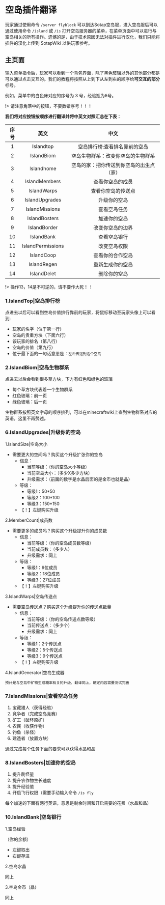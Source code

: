 # 空岛插件翻译

玩家通过使用命令 `/server flyblock` 可以到达Sotap空岛服，进入空岛服后可以通过使用命令 `/island` 或 `/is` 打开空岛服务器的菜单，在菜单页面中可以进行与空岛相关的所有操作。遗憾的是，由于技术原因无法对插件进行汉化，我们只能将插件的汉化上传到 SotapWiki 以供玩家参考。

## 主页面
输入菜单指令后，玩家可以看到一个背包界面，除了黑色玻璃以外的其他部分都是可以通过点击交互的。我们的教程将按照从上到下从左到右的顺序给**可交互的部分**标号。

例如，菜单中的白色床对应的序号为 3 号，经验瓶为8号。

!> 请注意角落中的按钮，不要数错序号！！！

**我们将对应按钮按顺序进行翻译并将中英文对照汇总在下表：**

|序号|英文|中文|
|:-:|:-:|:-:|
|1|Islandtop|空岛排行榜:查看排名靠前的空岛|
|2|IslandBiom|空岛生物群系：改变你空岛的生物群系|
|3|Islandhome|空岛的家：把你传送到你空岛的出生点（家）|
|4|IslandMembers|查看你空岛的成员|
|5|IslandWarps|查看你空岛的传送点|
|6|IslandUpgrades|升级你的空岛|
|7|IslandMissions|查看空岛任务|
|8|IslandBosters|加速你的空岛|
|9|IslandBorder|改变你空岛的边界|
|10|IslandBank|查看空岛银行|
|11|IslandPermissions|改变空岛权限|
|12|IslandCoop|查看你的合作空岛|
|13|IslandRegen|重新生成你的空岛|
|14|IslandDelet|删除你的空岛|

!> 操作13，14是不可逆的，请不要作大死！！

### 1.IslandTop|空岛排行榜
点进去以后可以看到空岛价值排行靠前的玩家，将鼠标移动至玩家头像上可以看到:

- 玩家的名字（位于第一行）
- 空岛的贵重方块（下面六行）
- 该玩家的排名（第八行）
- 空岛的价值（第九行）
- 位于最下面的一句话意思是：`左击传送到这个空岛`

### 2.IslandBiom|空岛生物群系
点进去以后会看到很多草方块，下方有红色和绿色的玻璃

- 每个草方块代表着一个生物群系
- 红色玻璃：前一页
- 绿色玻璃：后一页

生物群系按照英文字母的顺序排列，可以在minecraftwiki上查到生物群系对应的英语，这里不再赘述。

### 6.IslandUpgrades|升级你的空岛
1.IslandSize|空岛大小
- 需要更大的空间吗？购买这个升级扩张你的空岛
    - 信息：
        - 当前等级：（你的空岛大小等级）
        - 当前空岛大小：（多少X多少方块）
        - 升级需求：（前面的数字是水晶后面的是金币也就是晶）
    - 等级：
        - 等级1：50*50
        - 等级2：100*100
        - 等级3：150*150
    - 【！】左键购买升级

2.MemberCount|成员数
- 需要更多的成员吗？购买这个升级提升你的成员数
    - 信息：
        - 当前等级：（你的空岛成员数等级）
        - 当前成员数：（多少人）
        - 升级需求：同上
    - 等级：
        - 等级1：9位成员
        - 等级2：18位成员
        - 等级3：27位成员
    - 【！】左键购买升级

3.IslandWarps|空岛传送点
- 需要空岛传送点？购买这个升级提升你的传送点数量
    - 信息：
        - 当前等级：（你的空岛传送点数等级）
        - 当前传送点：（多少个）
        - 升级需求：同上
    - 等级：
        - 等级1：2个传送点
        - 等级2：5个传送点
        - 等级3：9个传送点
    - 【！】左键购买升级

4.IslandGenerator|空岛生成器

    预计是与空岛中矿物生成概率有关的升级，翻译同上，确定内容需要测试完善
    
### 7.IslandMissions|查看空岛任务
1. 宝藏猎人（获得经验）
2. 竞争者（完成空岛竞赛）
3. 矿工（破环原矿）
4. 农民（收获作物）
5. 钓鱼（杀怪）
6. 建造者（放置方块）

通过完成每个任务下面的要求可以获得水晶和晶

### 8.IslandBosters|加速你的空岛
1. 提升刷怪量
2. 提升农作物生长速度
3. 提升经验值
4. 开启飞行权限（需要手动输入命令 `/is fly`

每个加速的下面有两行英语，意思是剩余时间和开启需要的花费（水晶和晶）

### 10.IslandBank|空岛银行
1.空岛经验

（你的余额）
- 左键取出
- 右键存进

2.空岛水晶

同上

3.空岛金币（晶）

同上
